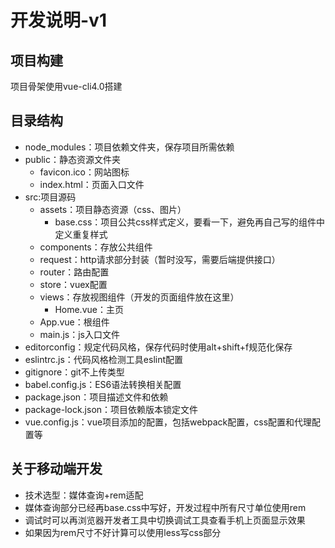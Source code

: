 # 开发说明-v1
## 项目构建
项目骨架使用vue-cli4.0搭建
## 目录结构
+ node_modules：项目依赖文件夹，保存项目所需依赖
+ public：静态资源文件夹
    - favicon.ico：网站图标
    - index.html：页面入口文件
+ src:项目源码
    - assets：项目静态资源（css、图片）
        * base.css：项目公共css样式定义，要看一下，避免再自己写的组件中定义重复样式
    - components：存放公共组件
    - request：http请求部分封装（暂时没写，需要后端提供接口）
    - router：路由配置
    - store：vuex配置
    - views：存放视图组件（开发的页面组件放在这里）
        * Home.vue：主页
    - App.vue：根组件
    - main.js：js入口文件
+ editorconfig：规定代码风格，保存代码时使用alt+shift+f规范化保存
+ eslintrc.js：代码风格检测工具eslint配置
+ gitignore：git不上传类型
+ babel.config.js：ES6语法转换相关配置
+ package.json：项目描述文件和依赖
+ package-lock.json：项目依赖版本锁定文件
+ vue.config.js：vue项目添加的配置，包括webpack配置，css配置和代理配置等
## 关于移动端开发
+ 技术选型：媒体查询+rem适配
+ 媒体查询部分已经再base.css中写好，开发过程中所有尺寸单位使用rem
+ 调试时可以再浏览器开发者工具中切换调试工具查看手机上页面显示效果
+ 如果因为rem尺寸不好计算可以使用less写css部分